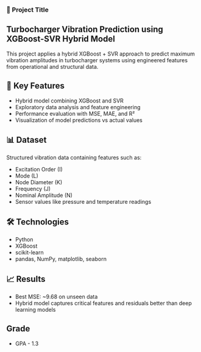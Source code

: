 ### 📌 Project Title  

## Turbocharger Vibration Prediction using XGBoost-SVR Hybrid Model

This project applies a hybrid XGBoost + SVR approach to predict maximum vibration amplitudes in turbocharger systems using engineered features from operational and structural data.

## 🚀 Key Features

- Hybrid model combining XGBoost and SVR
- Exploratory data analysis and feature engineering
- Performance evaluation with MSE, MAE, and R²
- Visualization of model predictions vs actual values

## 📊 Dataset

Structured vibration data containing features such as:

- Excitation Order (I)
- Mode (L)
- Node Diameter (K)
- Frequency (J)
- Nominal Amplitude (N)
- Sensor values like pressure and temperature readings

## 🛠️ Technologies
- Python
- XGBoost
- scikit-learn
- pandas, NumPy, matplotlib, seaborn

## 📈 Results
- Best MSE: ~9.68 on unseen data
- Hybrid model captures critical features and residuals better than deep learning models

## Grade
- GPA - 1.3 
